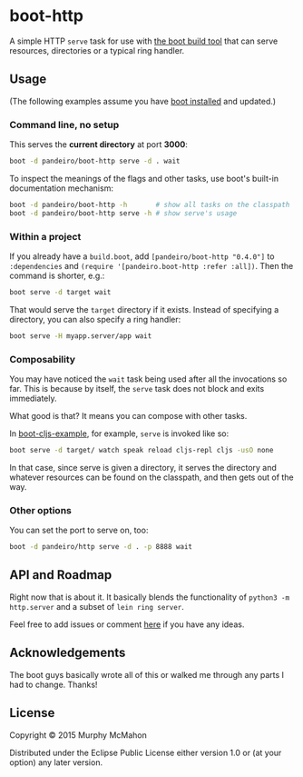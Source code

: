 # boot-http

A simple HTTP `serve` task for use with [the boot build tool][boot]
that can serve resources, directories or a typical ring handler.


## Usage

(The following examples assume you have [boot installed][installboot] and updated.)

### Command line, no setup

This serves the **current directory** at port **3000**:

```bash
boot -d pandeiro/boot-http serve -d . wait
```

To inspect the meanings of the flags and other tasks, use boot's built-in
documentation mechanism:

```bash
boot -d pandeiro/boot-http -h       # show all tasks on the classpath
boot -d pandeiro/boot-http serve -h # show serve's usage
```

### Within a project

If you already have a `build.boot`, add `[pandeiro/boot-http "0.4.0"]` to `:dependencies` and
`(require '[pandeiro.boot-http :refer :all])`. Then the command is shorter, e.g.:

```bash
boot serve -d target wait
```

That would serve the `target` directory if it exists. Instead of specifying a directory,
you can also specify a ring handler:

```bash
boot serve -H myapp.server/app wait
```

### Composability

You may have noticed the `wait` task being used after all the invocations so far. This is
because by itself, the `serve` task does not block and exits immediately.

What good is that? It means you can compose with other tasks.

In [boot-cljs-example][boot-cljs-example], for example, `serve` is
invoked like so:

```bash
boot serve -d target/ watch speak reload cljs-repl cljs -usO none
```

In that case, since serve is given a directory, it serves the directory and whatever
resources can be found on the classpath, and then gets out of the way.

### Other options

You can set the port to serve on, too:

```bash
boot -d pandeiro/http serve -d . -p 8888 wait
```


## API and Roadmap

Right now that is about it. It basically blends the functionality of `python3 -m http.server` and
a subset of `lein ring server`.

Feel free to add issues or comment [here][boot-discourse] if
you have any ideas.


## Acknowledgements

The boot guys basically wrote all of this or walked me through any parts I had to change. Thanks!


## License

Copyright © 2015 Murphy McMahon

Distributed under the Eclipse Public License either version 1.0 or (at
your option) any later version.

[boot]:              https://github.com/boot-clj/boot
[boot-cljs-example]: https://github.com/adzerk/boot-cljs-example
[installboot]:       https://github.com/boot-clj/boot#install
[boot-discourse]:    http://hoplon.discoursehosting.net/t/boot-http-0-4-0/361


